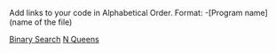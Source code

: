 Add links to your code in Alphabetical Order.
Format: -[Program name](name of the file)

[Binary Search](https://github.com/codenipun/DS-Algo-Zone/blob/main/Kotlin/binary_Search.kt)
[N Queens](https://github.com/codenipun/DS-Algo-Zone/blob/main/Kotlin/NQueens.kt)
